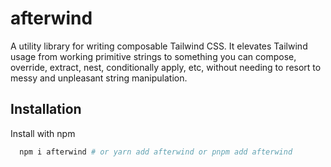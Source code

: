 # afterwind

A utility library for writing composable Tailwind CSS. It elevates Tailwind usage from working primitive strings to something you can compose, override, extract, nest, conditionally apply, etc, without needing to resort to messy and unpleasant string manipulation.

## Installation

Install with npm

```bash
  npm i afterwind # or yarn add afterwind or pnpm add afterwind
```
